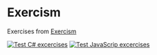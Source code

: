 # Exercism
Exercises from [Exercism](https://exercism.io/)

[![Test C# excercises](https://github.com/sipos-andor/exercism/actions/workflows/testCSharp.yml/badge.svg)](https://github.com/sipos-andor/exercism/actions/workflows/testCSharp.yml)
[![Test JavaScrip excercises](https://github.com/sipos-andor/exercism/actions/workflows/testJavaScript.yml/badge.svg)](https://github.com/sipos-andor/exercism/actions/workflows/testJavaScript.yml)